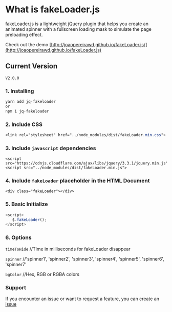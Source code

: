 # What is fakeLoader.js

fakeLoader.js is a lightweight jQuery plugin that helps you create an animated spinner with a fullscreen loading mask to simulate the page preloading effect.

Check out the demo [http://joaopereirawd.github.io/fakeLoader.js/](http://joaopereirawd.github.io/fakeLoader.js)

## Current Version 
`V2.0.0`

### 1. Installing 
```js 
yarn add jq-fakeloader
or
npm i jq-fakeloader
```

### 2. Include CSS
```css
<link rel="stylesheet" href="../node_modules/dist/fakeLoader.min.css">
```

### 3. Include `javascript` dependencies
```
<script src="https://cdnjs.cloudflare.com/ajax/libs/jquery/3.3.1/jquery.min.js">
<script src="../node_modules/dist/fakeLoader.min.js">
```

### 4. Include `fakeLoader` placeholder in the HTML Document 
```
<div class="fakeLoader"></div>
```

### 5. Basic Initialize
```js
<script>
   $.fakeLoader();
</script>
```

### 6. Options


`timeToHide` //Time in milliseconds for fakeLoader disappear

`spinner` //'spinner1', 'spinner2', 'spinner3', 'spinner4', 'spinner5', 'spinner6', 'spinner7'

`bgColor`  //Hex, RGB or RGBA colors

### Support
If you encounter an issue or want to request a feature, you can create an [issue](https://github.com/joaopereirawd/fakeLoader.js/issues)



